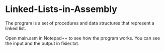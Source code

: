 # Linked-Lists-in-Assembly

The program is a set of procedures and data structures that represent a linked list. 

Open main.asm in Notepad++ to see how the program works. You can see the input and the output in fisier.txt.
